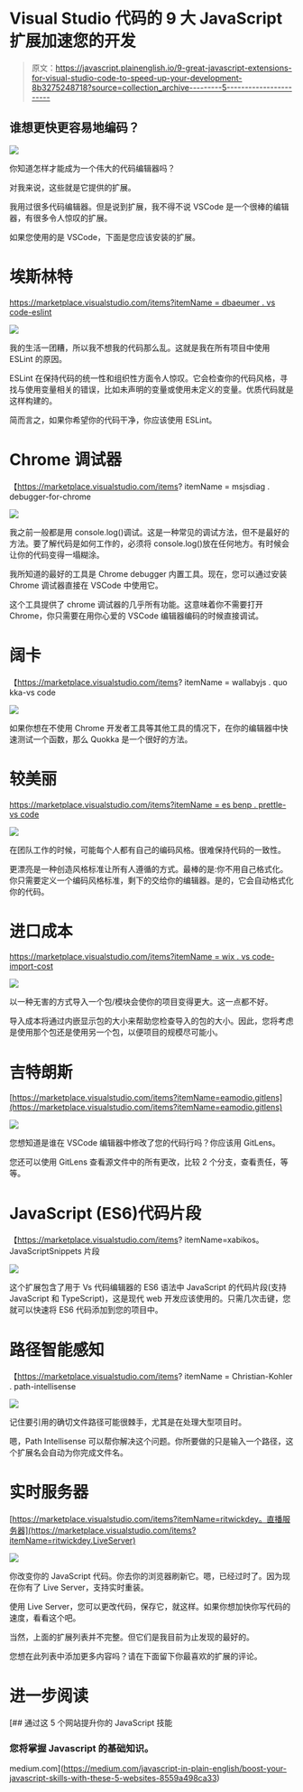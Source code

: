 # Visual Studio 代码的 9 大 JavaScript 扩展加速您的开发

> 原文：<https://javascript.plainenglish.io/9-great-javascript-extensions-for-visual-studio-code-to-speed-up-your-development-8b3275248718?source=collection_archive---------5----------------------->

## 谁想更快更容易地编码？

![](img/473268261267110771d291160847ed63.png)

你知道怎样才能成为一个伟大的代码编辑器吗？

对我来说，这些就是它提供的扩展。

我用过很多代码编辑器。但是说到扩展，我不得不说 VSCode 是一个很棒的编辑器，有很多令人惊叹的扩展。

如果您使用的是 VSCode，下面是您应该安装的扩展。

# 埃斯林特

[https://marketplace.visualstudio.com/items?itemName = dbaeumer . vs code-eslint](https://marketplace.visualstudio.com/items?itemName=dbaeumer.vscode-eslint)

![](img/38f7d14ecdc58a510e3423f93c64b9e8.png)

我的生活一团糟，所以我不想我的代码那么乱。这就是我在所有项目中使用 ESLint 的原因。

ESLint 在保持代码的统一性和组织性方面令人惊叹。它会检查你的代码风格，寻找与使用变量相关的错误，比如未声明的变量或使用未定义的变量。优质代码就是这样构建的。

简而言之，如果你希望你的代码干净，你应该使用 ESLint。

# Chrome 调试器

【https://marketplace.visualstudio.com/items? itemName = msjsdiag . debugger-for-chrome

![](img/41bb5ef31af2c14c859bb00dcba3226f.png)

我之前一般都是用 console.log()调试。这是一种常见的调试方法，但不是最好的方法。要了解代码是如何工作的，必须将 console.log()放在任何地方。有时候会让你的代码变得一塌糊涂。

我所知道的最好的工具是 Chrome debugger 内置工具。现在，您可以通过安装 Chrome 调试器直接在 VSCode 中使用它。

这个工具提供了 chrome 调试器的几乎所有功能。这意味着你不需要打开 Chrome，你只需要在用你心爱的 VSCode 编辑器编码的时候直接调试。

# 阔卡

【https://marketplace.visualstudio.com/items? itemName = wallabyjs . quo kka-vs code

![](img/3f7ba223539d0baec15e228941d44479.png)

如果你想在不使用 Chrome 开发者工具等其他工具的情况下，在你的编辑器中快速测试一个函数，那么 Quokka 是一个很好的方法。

# 较美丽

[https://marketplace.visualstudio.com/items?itemName = es benp . prettle-vs code](https://marketplace.visualstudio.com/items?itemName=esbenp.prettier-vscode)

![](img/02f8976dd6b9e1957eb1d329795bd546.png)

在团队工作的时候，可能每个人都有自己的编码风格。很难保持代码的一致性。

更漂亮是一种创造风格标准让所有人遵循的方式。最棒的是:你不用自己格式化。你只需要定义一个编码风格标准，剩下的交给你的编辑器。是的，它会自动格式化你的代码。

# 进口成本

[https://marketplace.visualstudio.com/items?itemName = wix . vs code-import-cost](https://marketplace.visualstudio.com/items?itemName=wix.vscode-import-cost)

![](img/a902e10fc7503d21eb61d54ec6575cde.png)

以一种无害的方式导入一个包/模块会使你的项目变得更大。这一点都不好。

导入成本将通过内嵌显示包的大小来帮助您检查导入的包的大小。因此，您将考虑是使用那个包还是使用另一个包，以便项目的规模尽可能小。

# 吉特朗斯

[https://marketplace.visualstudio.com/items?itemName=eamodio.gitlens](https://marketplace.visualstudio.com/items?itemName=eamodio.gitlens)

![](img/0f14f645408aac795f4873059d65d40f.png)

您想知道是谁在 VSCode 编辑器中修改了您的代码行吗？你应该用 GitLens。

您还可以使用 GitLens 查看源文件中的所有更改，比较 2 个分支，查看责任，等等。

# JavaScript (ES6)代码片段

【https://marketplace.visualstudio.com/items? itemName=xabikos。JavaScriptSnippets 片段

![](img/df2131a23889d84e2f7e795aaeec722d.png)

这个扩展包含了用于 Vs 代码编辑器的 ES6 语法中 JavaScript 的代码片段(支持 JavaScript 和 TypeScript)，这是现代 web 开发应该使用的。只需几次击键，您就可以快速将 ES6 代码添加到您的项目中。

# 路径智能感知

【https://marketplace.visualstudio.com/items? itemName = Christian-Kohler . path-intellisense

![](img/bc612409fa4844619bb7a22f6ffbef8f.png)

记住要引用的确切文件路径可能很棘手，尤其是在处理大型项目时。

嗯，Path Intellisense 可以帮你解决这个问题。你所要做的只是输入一个路径，这个扩展名会自动为你完成文件名。

# 实时服务器

[https://marketplace.visualstudio.com/items?itemName=ritwickdey。直播服务器](https://marketplace.visualstudio.com/items?itemName=ritwickdey.LiveServer)

![](img/5822f0265c1feffc6114e68d4fdcdc6f.png)

你改变你的 JavaScript 代码。你去你的浏览器刷新它。嗯，已经过时了。因为现在你有了 Live Server，支持实时重装。

使用 Live Server，您可以更改代码，保存它，就这样。如果你想加快你写代码的速度，看看这个吧。

当然，上面的扩展列表并不完整。但它们是我目前为止发现的最好的。

您想在此列表中添加更多内容吗？请在下面留下你最喜欢的扩展的评论。

# 进一步阅读

[](https://medium.com/javascript-in-plain-english/boost-your-javascript-skills-with-these-5-websites-8559a498ca33) [## 通过这 5 个网站提升你的 JavaScript 技能

### 您将掌握 Javascript 的基础知识。

medium.com](https://medium.com/javascript-in-plain-english/boost-your-javascript-skills-with-these-5-websites-8559a498ca33)
